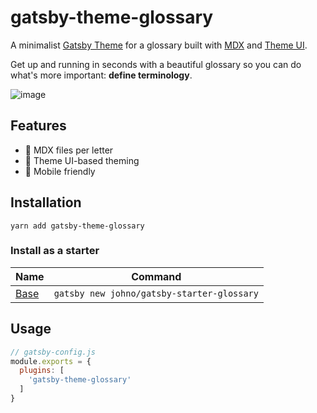 # gatsby-theme-glossary

A minimalist [Gatsby Theme](https://gatsbyjs.org/docs/themes)
for a glossary built with [MDX](https://mdxjs.com)
and [Theme UI](https://theme-ui.com).

Get up and running in seconds with a beautiful glossary so
you can do what's more important: **define terminology**.

![image](https://user-images.githubusercontent.com/1424573/61995418-8f01c280-b045-11e9-82c1-6b6a1e39cadf.png)

## Features

- 📑 MDX files per letter
- 🎨 Theme UI-based theming
- 📱 Mobile friendly

## Installation

```
yarn add gatsby-theme-glossary
```

### Install as a starter

Name | Command
---- | -------
[Base](https://github.com/johno/gatsby-starter-glossary) | `gatsby new johno/gatsby-starter-glossary`

## Usage

```js
// gatsby-config.js
module.exports = {
  plugins: [
    'gatsby-theme-glossary'
  ]
}
```
